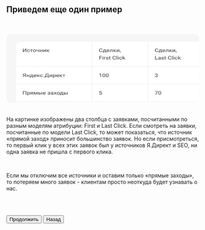 <br>
<br>

## Приведем еще один пример

<br>
<br>

<img src="6ScreenImage.png" alt="" width="100%" height="180px"/>

<br>
<br>

На картинке изображены два столбца с заявками, посчитанными по разным моделям атрибуции: First и Last Click. Если смотреть на заявки, посчитанные по модели Last Click, то может показаться, что источник «прямой заход» приносит большинство заявок. Но если присмотреться, то первый клик у всех этих заявок был у источников Я.Директ и SEO, ни одна заявка не пришла с первого клика. 

<br>

Если мы отключим все источники и оставим только «прямые заходы», то потеряем много заявок - клиентам просто неоткуда будет узнавать о нас.

<br>
<br>

<button b_to="/demo/createanalitics/Marketing.md" b_type="fill" b_theme="primary">Продолжить</button>
<button b_to="/demo/createanalitics/5Screen.md" b_type="outline" b_theme="secondary">Назад</button>